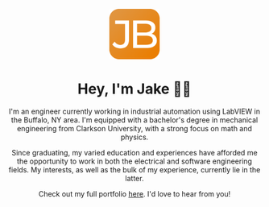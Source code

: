 <p align="center">
  <img src="https://github.com/jakebrehm/jakebrehm/blob/master/img/logo.png" width="100" alt="Personal Portfolio Logo"/>
</p>

<h1 align="center">Hey, I'm Jake 👋🏻</h1>

<p align="center">
    I'm an engineer currently working in industrial automation using LabVIEW in the Buffalo, NY area. I'm equipped with a bachelor's degree in mechanical engineering from Clarkson University, with a strong focus on math and physics. 
</p>

<p align="center">
    Since graduating, my varied education and experiences have afforded me the opportunity to work in both the electrical and software engineering fields. My interests, as well as the bulk of my experience, currently lie in the latter.
</p>

<p align="center">
    Check out my full portfolio <a href="https://jakebrehm.com/">here</a>. I'd love to hear from you!
</p>
